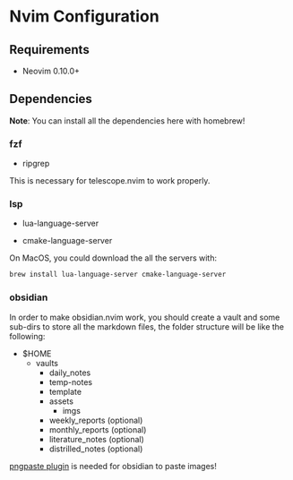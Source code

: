# Nvim Configuration

## Requirements

- Neovim 0.10.0+

## Dependencies

**Note**: You can install all the dependencies here with homebrew!

### fzf

- ripgrep

This is necessary for telescope.nvim to work properly.

### lsp

- lua-language-server

- cmake-language-server

On MacOS, you could download the all the servers with:

```bash
brew install lua-language-server cmake-language-server
```
### obsidian

In order to make obsidian.nvim work, you should create a vault and some sub-dirs to store all the markdown files, the folder structure will be like the following:

- $HOME
    - vaults
        - daily_notes
        - temp-notes
        - template
        - assets
            - imgs
        - weekly_reports (optional)
        - monthly_reports (optional)
        - literature_notes (optional)
        - distrilled_notes (optional)

[pngpaste plugin](https://github.com/jcsalterego/pngpaste) is needed for obsidian to paste images!

